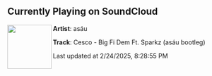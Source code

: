 ## Currently Playing on SoundCloud

[<img align="left" width="100" src="https://i1.sndcdn.com/artworks-bOFcES6ra5LsX6Sg-JZitLg-t500x500.jpg">](https://soundcloud.com/asaubeats/cesco-big-fi-dem-ft-sparkz-asau-bootleg)

**Artist**: asáu 

**Track**: Cesco - Big Fi Dem Ft. Sparkz (asáu bootleg)

Last updated at 2/24/2025, 8:28:55 PM
